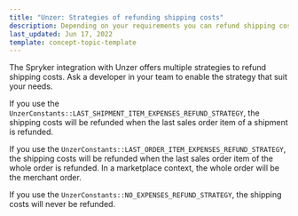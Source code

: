 ```yaml
---
title: "Unzer: Strategies of refunding shipping costs"
description: Depending on your requirements you can refund shipping costs in different ways.
last_updated: Jun 17, 2022
template: concept-topic-template
---
```


The Spryker integration with Unzer offers multiple strategies to refund shipping costs. Ask a developer in your team to enable the strategy that suit your needs.

If you use the `UnzerConstants::LAST_SHIPMENT_ITEM_EXPENSES_REFUND_STRATEGY`, the shipping costs will be refunded when the last sales order item of a shipment is refunded.

If you use the `UnzerConstants::LAST_ORDER_ITEM_EXPENSES_REFUND_STRATEGY`, the shipping costs will be refunded when the last sales order item of the whole order is refunded. In a marketplace context, the whole order will be the merchant order.

If you use the `UnzerConstants::NO_EXPENSES_REFUND_STRATEGY`, the shipping costs will never be refunded.